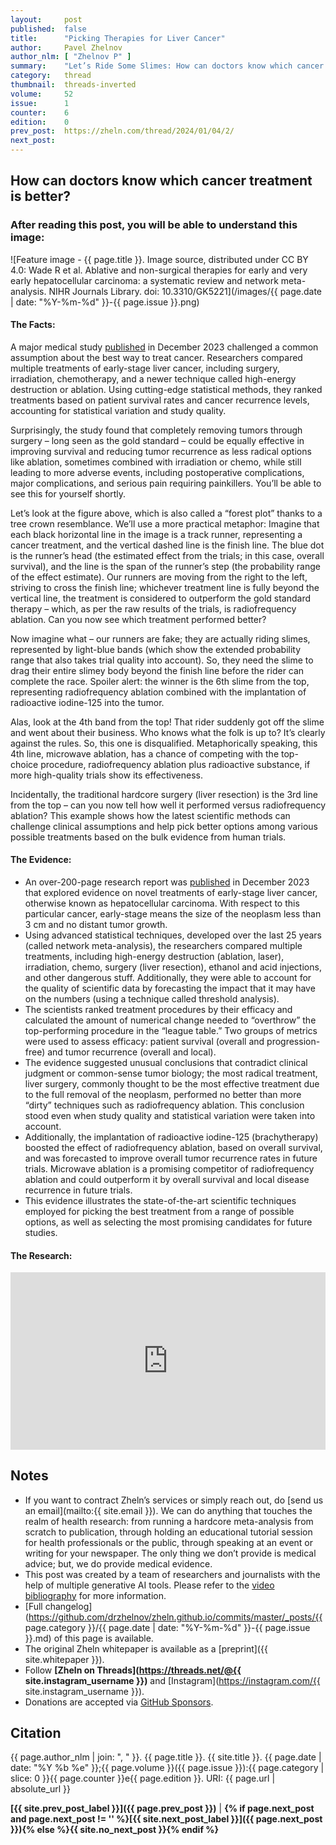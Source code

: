 ```yaml
---
layout:     post
published:  false
title:      "Picking Therapies for Liver Cancer"
author:     Pavel Zhelnov
author_nlm: [ "Zhelnov P" ]
summary:    "Let’s Ride Some Slimes: How can doctors know which cancer treatment is better? After reading this post, you will be able to pick the best cancer treatment option based on bleeding-edge scientific evidence from human trials."
category:   thread
thumbnail:  threads-inverted
volume:     52
issue:      1
counter:    6
edition:    0
prev_post:  https://zheln.com/thread/2024/01/04/2/
next_post:  
---
```


## How can doctors know which cancer treatment is better?

### After reading this post, you will be able to understand this image:

![Feature image - {{ page.title }}. Image source, distributed under CC BY 4.0: Wade R et al. Ablative and non-surgical therapies for early and very early hepatocellular carcinoma: a systematic review and network meta-analysis. NIHR Journals Library. doi: 10.3310/GK5221](/images/{{ page.date | date: "%Y-%m-%d" }}-{{ page.issue }}.png)

#### The Facts:

<!---
Zheln: Summarize this in engaging plain language:

- A 200-page research report was [published][wade_ablative_2023] in December 2023 that explored evidence on novel treatments of early-stage liver cancer, otherwise known as hepatocellular carcinoma. With respect to this particular cancer, early-stage means the size of the neoplasm less than 3 cm and no distant tumor growth. - Using advanced statistical techniques, invented just 5 to 20 years ago, the researchers compared multiple treatments, including high-energy destruction, irradiation, chemo, and surgery. Additionally, they were able to account for the quality of scientific data by forecasting the impact that it may have on the numbers. - The scientists ranked treatment techniques by their efficacy and calculated the amount of numerical change needed to “overthrow” the top-performing procedure in the “league table.” Two groups of metrics were used to assess efficacy: patient survival (overall and progression-free) and tumor recurrence (overall and local). - This evidence suggested unusual conclusions that contradict clinical judgement or tumor biology; the most radical treatment, liver surgery, commonly thought to be the most effective treatment due to the full removal of the neoplasm, performed worse than more “dirty” techniques such as high-energy destruction (ablation), sometimes combined with irradiation or chemo. - This evidence illustrates the state-of-the-art scientific techniques employed for picking the best treatment from a range of possible options.

Claude: Here is a 147-word plain language summary of the key points from the research report:

A major medical study published last month overturned common assumptions about the best way to treat early-stage liver cancer. Researchers compared multiple treatments, including surgery, irradiation, chemotherapy, and a newer technique called high-energy destruction or ablation. Using cutting-edge statistical methods, they ranked treatments based on patient survival rates and cancer recurrence levels. 

Surprisingly, the study found that completely removing tumors through surgery - long seen as the gold standard - was less effective than less radical options like ablation, sometimes combined with irradiation or chemo. The full surgical removal of tumors is commonly thought to be the most successful approach.  

However, the advanced number-crunching techniques used in this study accounted for the quality of data from different treatments and still found ablation outperformed surgery. This shows how the latest scientific methods can challenge clinical assumptions and help identify better options among various possible treatments. The study demonstrates a state-of-the-art approach for determining optimal medical therapies.
--->

A major medical study [published][wade_ablative_2023] in December 2023 challenged a common assumption about the best way to treat cancer. Researchers compared multiple treatments of early-stage liver cancer, including surgery, irradiation, chemotherapy, and a newer technique called high-energy destruction or ablation. Using cutting-edge statistical methods, they ranked treatments based on patient survival rates and cancer recurrence levels, accounting for statistical variation and study quality. 

Surprisingly, the study found that completely removing tumors through surgery – long seen as the gold standard – could be equally effective in improving survival and reducing tumor recurrence as less radical options like ablation, sometimes combined with irradiation or chemo, while still leading to more adverse events, including postoperative complications, major complications, and serious pain requiring painkillers. You’ll be able to see this for yourself shortly.

Let’s look at the figure above, which is also called a “forest plot” thanks to a tree crown resemblance. We’ll use a more practical metaphor: Imagine that each black horizontal line in the image is a track runner, representing a cancer treatment, and the vertical dashed line is the finish line. The blue dot is the runner’s head (the estimated effect from the trials; in this case, overall survival), and the line is the span of the runner’s step (the probability range of the effect estimate). Our runners are moving from the right to the left, striving to cross the finish line; whichever treatment line is fully beyond the vertical line, the treatment is considered to outperform the gold standard therapy – which, as per the raw results of the trials, is radiofrequency ablation. Can you now see which treatment performed better?

Now imagine what – our runners are fake; they are actually riding slimes, represented by light-blue bands (which show the extended probability range that also takes trial quality into account). So, they need the slime to drag their entire slimey body beyond the finish line before the rider can complete the race. Spoiler alert: the winner is the 6th slime from the top, representing radiofrequency ablation combined with the implantation of radioactive iodine-125 into the tumor.

Alas, look at the 4th band from the top! That rider suddenly got off the slime and went about their business. Who knows what the folk is up to? It’s clearly against the rules. So, this one is disqualified. Metaphorically speaking, this 4th line, microwave ablation, has a chance of competing with the top-choice procedure, radiofrequency ablation plus radioactive substance, if more high-quality trials show its effectiveness.

Incidentally, the traditional hardcore surgery (liver resection) is the 3rd line from the top – can you now tell how well it performed versus radiofrequency ablation? This example shows how the latest scientific methods can challenge clinical assumptions and help pick better options among various possible treatments based on the bulk evidence from human trials.

#### The Evidence:

- An over-200-page research report was [published][wade_ablative_2023] in December 2023 that explored evidence on novel treatments of early-stage liver cancer, otherwise known as hepatocellular carcinoma. With respect to this particular cancer, early-stage means the size of the neoplasm less than 3 cm and no distant tumor growth.
- Using advanced statistical techniques, developed over the last 25 years (called network meta-analysis), the researchers compared multiple treatments, including high-energy destruction (ablation, laser), irradiation, chemo, surgery (liver resection), ethanol and acid injections, and other dangerous stuff. Additionally, they were able to account for the quality of scientific data by forecasting the impact that it may have on the numbers (using a technique called threshold analysis).
- The scientists ranked treatment procedures by their efficacy and calculated the amount of numerical change needed to “overthrow” the top-performing procedure in the “league table.” Two groups of metrics were used to assess efficacy: patient survival (overall and progression-free) and tumor recurrence (overall and local).
- The evidence suggested unusual conclusions that contradict clinical judgment or common-sense tumor biology; the most radical treatment, liver surgery, commonly thought to be the most effective treatment due to the full removal of the neoplasm, performed no better than more “dirty” techniques such as radiofrequency ablation. This conclusion stood even when study quality and statistical variation were taken into account.
- Additionally, the implantation of radioactive iodine-125 (brachytherapy) boosted the effect of radiofrequency ablation, based on overall survival, and was forecasted to improve overall tumor recurrence rates in future trials. Microwave ablation is a promising competitor of radiofrequency ablation and could outperform it by overall survival and local disease recurrence in future trials.
- This evidence illustrates the state-of-the-art scientific techniques employed for picking the best treatment from a range of possible options, as well as selecting the most promising candidates for future studies.

#### The Research:

<div style='position: relative; padding-bottom: 56.25%; width: 100%; display: flex; flex-direction: row; justify-content: center; align-items: center;'><iframe style='top: 0; width: 100%; height: 100% !important; position: absolute' allowtransparency='true' sandbox='allow-same-origin allow-popups allow-top-navigation allow-orientation-lock allow-scripts allow-forms' src='https://www.writeinstone.com/widget/published-104ab099-ad88-4f7e-87ec-c4421f156026?lightmode=false?primary=000000?secondary=5a4e70' frameborder='0' scrolling='no' allow='accelerometer; autoplay; encrypted-media; gyroscope; picture-in-picture' allowfullscreen></iframe></div>

## Notes

- If you want to contract Zheln’s services or simply reach out, do [send us an email](mailto:{{ site.email }}). We can do anything that touches the realm of health research: from running a hardcore meta-analysis from scratch to publication, through holding an educational tutorial session for health professionals or the public, through speaking at an event or writing for your newspaper. The only thing we don’t provide is medical advice; but, we do provide medical evidence.
- This post was created by a team of researchers and journalists with the help of multiple generative AI tools. Please refer to the [video bibliography](#the-research) for more information.
- [Full changelog](https://github.com/drzhelnov/zheln.github.io/commits/master/_posts/{{ page.category }}/{{ page.date | date: "%Y-%m-%d" }}-{{ page.issue }}.md) of this page is available.
- The original Zheln whitepaper is available as a [preprint]({{ site.whitepaper }}).
- Follow **[Zheln on Threads](https://threads.net/@{{ site.instagram_username }})** and [Instagram](https://instagram.com/{{ site.instagram_username }}).
- Donations are accepted via [GitHub Sponsors](https://github.com/sponsors/drzhelnov).

## Citation

{{ page.author_nlm | join: ", " }}. {{ page.title }}. {{ site.title }}. {{ page.date | date: "%Y %b %e" }};{{ page.volume }}({{ page.issue }}):{{ page.category | slice: 0 }}{{ page.counter }}e{{ page.edition }}. URI: {{ page.url | absolute_url }}

**[{{ site.prev_post_label }}]({{ page.prev_post }})** | **{% if page.next_post and page.next_post != '' %}[{{ site.next_post_label }}]({{ page.next_post }}){% else %}{{ site.no_next_post }}{% endif %}**

[wade_ablative_2023]: https://doi.org/10.3310/GK5221 "Wade R, South E, Anwer S, Sharif-Hurst S, Harden M, Fulbright H, Hodgson R, Dias S, Simmonds M, Rowe I, Thornton P, Eastwood A. Ablative and non-surgical therapies for early and very early hepatocellular carcinoma: a systematic review and network meta-analysis. Health Technol Assess. 2023 Dec;27(29):1-172. doi: 10.3310/GK5221. PMID: 38149643."
